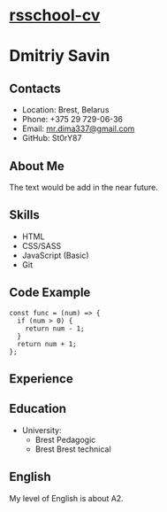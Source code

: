 # [rsschool-cv](https://github.com/st0ry87)

# Dmitriy Savin

## Contacts

* Location: Brest, Belarus
* Phone: +375 29 729-06-36
* Email: mr.dima337@gmail.com
* GitHub: St0rY87

## About Me

 The text would be add in the near future.

## Skills

* HTML
* CSS/SASS
* JavaScript (Basic)
* Git

## Code Example

```
const func = (num) => {
  if (num > 0) {
    return num - 1;
  }
  return num + 1;
};
```
## Experience

## Education

* University: 
    * Brest Pedagogic
    * Brest Brest technical 

## English

My level of English is about A2.
